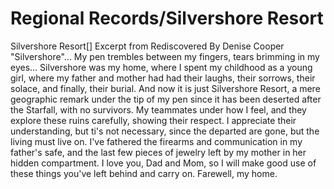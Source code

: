 # Regional Records/Silvershore Resort

Silvershore Resort[]
Excerpt from Rediscovered
By Denise Cooper
"Silvershore"... My pen trembles between my fingers, tears brimming in my eyes...
Silvershore was my home, where I spent my childhood as a young girl, where my father and mother had had their laughs, their sorrows, their solace, and finally, their burial. And now it is just Silvershore Resort, a mere geographic remark under the tip of my pen since it has been deserted after the Starfall, with no survivors.
My teammates under how I feel, and they explore these ruins carefully, showing their respect. I appreciate their understanding, but ti's not necessary, since the departed are gone, but the living must live on. I've fathered the firearms and communication in my father's safe, and the last few pieces of jewelry left by my mother in her hidden compartment. I love you, Dad and Mom, so I will make good use of these things you've left behind and carry on.
Farewell, my home.
